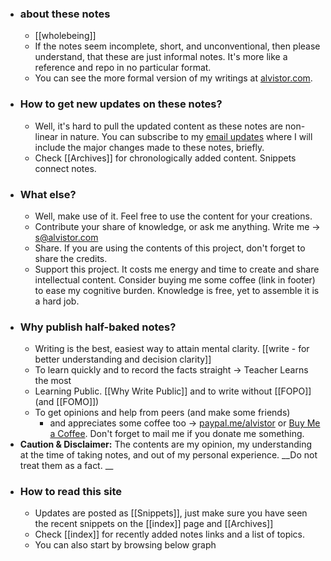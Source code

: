 - ### about these notes
    - [[wholebeing]]
    - If the notes seem incomplete, short, and unconventional, then please understand, that these are just informal notes. It's more like a reference and repo in no particular format.
    - You can see the more formal version of my writings at [alvistor.com](https://alvistor.com).
- ### How to get new updates on these notes?
    - Well, it's hard to pull the updated content as these notes are non-linear in nature.
You can subscribe to my [email updates](https://www.getrevue.co/profile/alvistor) where I will include the major changes made to these notes, briefly.
    - Check [[Archives]] for chronologically added content. Snippets connect notes. 
- ### What else?
    - Well, make use of it. Feel free to use the content for your creations.
    - Contribute your share of knowledge, or ask me anything. Write me -> s@alvistor.com
    - Share. If you are using the contents of this project, don't forget to share the credits.
    - Support this project. It costs me energy and time to create and share intellectual content. Consider buying me some coffee (link in footer) to ease my cognitive burden.
Knowledge is free, yet to assemble it is a hard job. 
- ### Why publish half-baked notes?
    - Writing is the best, easiest way to attain mental clarity. [[write - for better understanding and decision clarity]]
    - To learn quickly and to record the facts straight -> Teacher Learns the most
    - Learning Public. [[Why Write Public]] and to write without [[FOPO]] (and [[FOMO]])
    - To get opinions and help from peers (and make some friends)
        - and appreciates some coffee too -> [paypal.me/alvistor](paypal.me/alvistor) or [Buy Me a Coffee](alvistor.com/go/tips). Don't forget to mail me if you donate me something.
- **Caution & Disclaimer:** The contents are my opinion, my understanding at the time of taking notes, and out of my personal experience. __Do not treat them as a fact. __
- ### How to read this site
    - Updates are posted as [[Snippets]], just make sure you have seen the recent snippets on the [[index]] page and [[Archives]]
    - Check [[index]] for recently added notes links and a list of topics.
    - You can also start by browsing below graph
